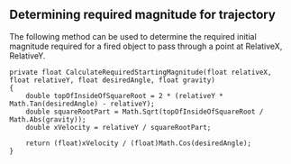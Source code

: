 ## Determining required magnitude for trajectory

The following method can be used to determine the required initial magnitude required for a fired object to pass through a point at RelativeX, RelativeY.

    private float CalculateRequiredStartingMagnitude(float relativeX, float relativeY, float desiredAngle, float gravity)
    {
        double topOfInsideOfSquareRoot = 2 * (relativeY * Math.Tan(desiredAngle) - relativeY);
        double squareRootPart = Math.Sqrt(topOfInsideOfSquareRoot / Math.Abs(gravity));
        double xVelocity = relativeY / squareRootPart;

        return (float)xVelocity / (float)Math.Cos(desiredAngle);
    }
